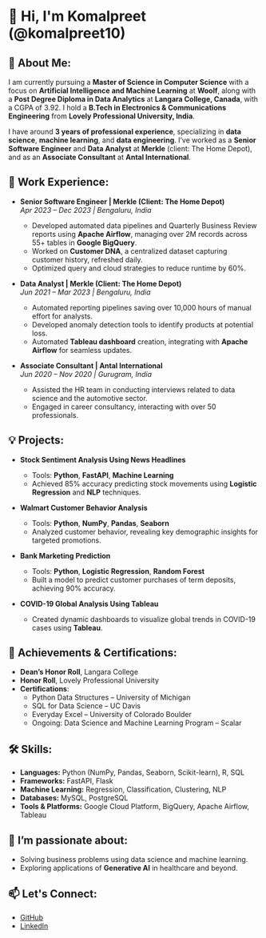 # 👋 Hi, I'm Komalpreet (@komalpreet10)

## 👀 About Me:
I am currently pursuing a **Master of Science in Computer Science** with a focus on **Artificial Intelligence and Machine Learning** at **Woolf**, along with a **Post Degree Diploma in Data Analytics** at **Langara College, Canada**, with a CGPA of 3.92. I hold a **B.Tech in Electronics & Communications Engineering** from **Lovely Professional University, India**.

I have around **3 years of professional experience**, specializing in **data science**, **machine learning**, and **data engineering**. I’ve worked as a **Senior Software Engineer** and **Data Analyst** at **Merkle** (client: The Home Depot), and as an **Associate Consultant** at **Antal International**.

## 💼 Work Experience:
- **Senior Software Engineer | Merkle (Client: The Home Depot)**  
  _Apr 2023 – Dec 2023 | Bengaluru, India_  
  - Developed automated data pipelines and Quarterly Business Review reports using **Apache Airflow**, managing over 2M records across 55+ tables in **Google BigQuery**.
  - Worked on **Customer DNA**, a centralized dataset capturing customer history, refreshed daily.
  - Optimized query and cloud strategies to reduce runtime by 60%.

- **Data Analyst | Merkle (Client: The Home Depot)**  
  _Jun 2021 – Mar 2023 | Bengaluru, India_  
  - Automated reporting pipelines saving over 10,000 hours of manual effort for analysts.
  - Developed anomaly detection tools to identify products at potential loss.
  - Automated **Tableau dashboard** creation, integrating with **Apache Airflow** for seamless updates.

- **Associate Consultant | Antal International**  
  _Jun 2020 – Nov 2020 | Gurugram, India_  
  - Assisted the HR team in conducting interviews related to data science and the automotive sector.
  - Engaged in career consultancy, interacting with over 50 professionals.

## 💡 Projects:
- **Stock Sentiment Analysis Using News Headlines**  
  - Tools: **Python**, **FastAPI**, **Machine Learning**  
  - Achieved 85% accuracy predicting stock movements using **Logistic Regression** and **NLP** techniques.

- **Walmart Customer Behavior Analysis**  
  - Tools: **Python**, **NumPy**, **Pandas**, **Seaborn**  
  - Analyzed customer behavior, revealing key demographic insights for targeted promotions.

- **Bank Marketing Prediction**  
  - Tools: **Python**, **Logistic Regression**, **Random Forest**  
  - Built a model to predict customer purchases of term deposits, achieving 90% accuracy.

- **COVID-19 Global Analysis Using Tableau**  
  - Created dynamic dashboards to visualize global trends in COVID-19 cases using **Tableau**.

## 🏅 Achievements & Certifications:
- **Dean’s Honor Roll**, Langara College
- **Honor Roll**, Lovely Professional University
- **Certifications**:
  - Python Data Structures – University of Michigan
  - SQL for Data Science – UC Davis
  - Everyday Excel – University of Colorado Boulder
  - Ongoing: Data Science and Machine Learning Program – Scalar

## 🛠️ Skills:
- **Languages:** Python (NumPy, Pandas, Seaborn, Scikit-learn), R, SQL
- **Frameworks:** FastAPI, Flask
- **Machine Learning:** Regression, Classification, Clustering, NLP
- **Databases:** MySQL, PostgreSQL
- **Tools & Platforms:** Google Cloud Platform, BigQuery, Apache Airflow, Tableau

## 🌱 I’m passionate about:
- Solving business problems using data science and machine learning.
- Exploring applications of **Generative AI** in healthcare and beyond.

## 📫 Let's Connect:
- [GitHub](https://github.com/komalpreet10)
- [LinkedIn](https://linkedin.com/in/komalpreet10)
